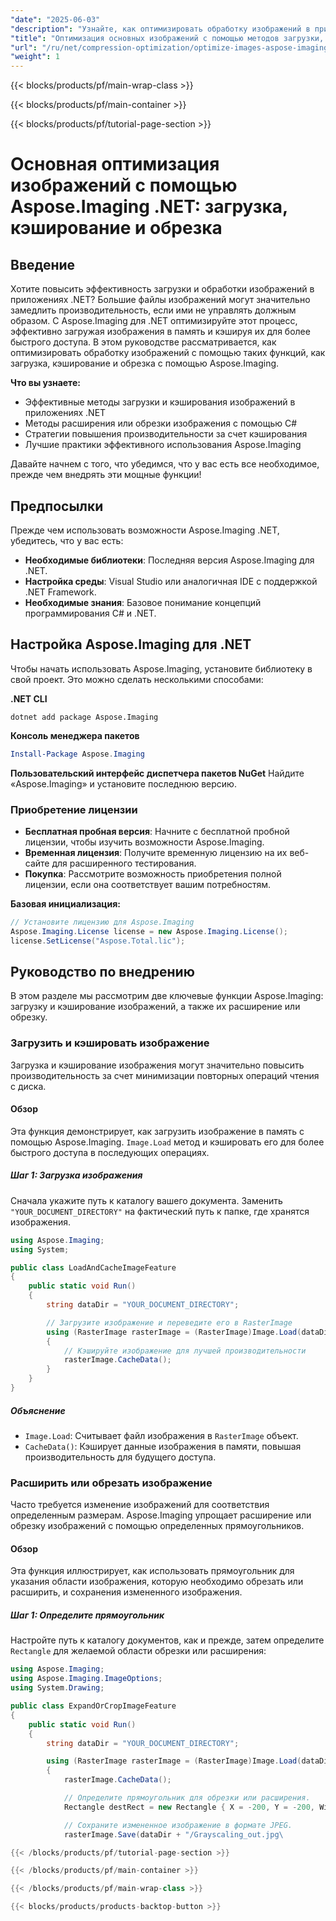 ```yaml
---
"date": "2025-06-03"
"description": "Узнайте, как оптимизировать обработку изображений в приложениях .NET с помощью Aspose.Imaging. Откройте для себя эффективные методы загрузки, кэширования и обрезки для лучшей производительности."
"title": "Оптимизация основных изображений с помощью методов загрузки, кэширования и обрезки Aspose.Imaging .NET"
"url": "/ru/net/compression-optimization/optimize-images-aspose-imaging-net/"
"weight": 1
---
```


{{< blocks/products/pf/main-wrap-class >}}

{{< blocks/products/pf/main-container >}}

{{< blocks/products/pf/tutorial-page-section >}}
# Основная оптимизация изображений с помощью Aspose.Imaging .NET: загрузка, кэширование и обрезка

## Введение

Хотите повысить эффективность загрузки и обработки изображений в приложениях .NET? Большие файлы изображений могут значительно замедлить производительность, если ими не управлять должным образом. С Aspose.Imaging для .NET оптимизируйте этот процесс, эффективно загружая изображения в память и кэшируя их для более быстрого доступа. В этом руководстве рассматривается, как оптимизировать обработку изображений с помощью таких функций, как загрузка, кэширование и обрезка с помощью Aspose.Imaging.

**Что вы узнаете:**
- Эффективные методы загрузки и кэширования изображений в приложениях .NET
- Методы расширения или обрезки изображения с помощью C#
- Стратегии повышения производительности за счет кэширования
- Лучшие практики эффективного использования Aspose.Imaging

Давайте начнем с того, что убедимся, что у вас есть все необходимое, прежде чем внедрять эти мощные функции!

## Предпосылки

Прежде чем использовать возможности Aspose.Imaging .NET, убедитесь, что у вас есть:
- **Необходимые библиотеки**: Последняя версия Aspose.Imaging для .NET.
- **Настройка среды**: Visual Studio или аналогичная IDE с поддержкой .NET Framework.
- **Необходимые знания**: Базовое понимание концепций программирования C# и .NET.

## Настройка Aspose.Imaging для .NET

Чтобы начать использовать Aspose.Imaging, установите библиотеку в свой проект. Это можно сделать несколькими способами:

**.NET CLI**
```shell
dotnet add package Aspose.Imaging
```

**Консоль менеджера пакетов**
```powershell
Install-Package Aspose.Imaging
```

**Пользовательский интерфейс диспетчера пакетов NuGet**
Найдите «Aspose.Imaging» и установите последнюю версию.

### Приобретение лицензии
- **Бесплатная пробная версия**: Начните с бесплатной пробной лицензии, чтобы изучить возможности Aspose.Imaging.
- **Временная лицензия**: Получите временную лицензию на их веб-сайте для расширенного тестирования.
- **Покупка**: Рассмотрите возможность приобретения полной лицензии, если она соответствует вашим потребностям.

**Базовая инициализация:**
```csharp
// Установите лицензию для Aspose.Imaging
Aspose.Imaging.License license = new Aspose.Imaging.License();
license.SetLicense("Aspose.Total.lic");
```

## Руководство по внедрению

В этом разделе мы рассмотрим две ключевые функции Aspose.Imaging: загрузку и кэширование изображений, а также их расширение или обрезку.

### Загрузить и кэшировать изображение

Загрузка и кэширование изображения могут значительно повысить производительность за счет минимизации повторных операций чтения с диска.

#### Обзор
Эта функция демонстрирует, как загрузить изображение в память с помощью Aspose.Imaging. `Image.Load` метод и кэшировать его для более быстрого доступа в последующих операциях.

##### Шаг 1: Загрузка изображения
Сначала укажите путь к каталогу вашего документа. Заменить `"YOUR_DOCUMENT_DIRECTORY"` на фактический путь к папке, где хранятся изображения.
```csharp
using Aspose.Imaging;
using System;

public class LoadAndCacheImageFeature
{
    public static void Run()
    {
        string dataDir = "YOUR_DOCUMENT_DIRECTORY";

        // Загрузите изображение и переведите его в RasterImage
        using (RasterImage rasterImage = (RasterImage)Image.Load(dataDir + "/aspose-logo.jpg"))
        {
            // Кэшируйте изображение для лучшей производительности
            rasterImage.CacheData();
        }
    }
}
```
##### Объяснение
- `Image.Load`: Считывает файл изображения в `RasterImage` объект.
- `CacheData()`: Кэширует данные изображения в памяти, повышая производительность для будущего доступа.

### Расширить или обрезать изображение
Часто требуется изменение изображений для соответствия определенным размерам. Aspose.Imaging упрощает расширение или обрезку изображений с помощью определенных прямоугольников.

#### Обзор
Эта функция иллюстрирует, как использовать прямоугольник для указания области изображения, которую необходимо обрезать или расширить, и сохранения измененного изображения.

##### Шаг 1: Определите прямоугольник
Настройте путь к каталогу документов, как и прежде, затем определите `Rectangle` для желаемой области обрезки или расширения:
```csharp
using Aspose.Imaging;
using Aspose.Imaging.ImageOptions;
using System.Drawing;

public class ExpandOrCropImageFeature
{
    public static void Run()
    {
        string dataDir = "YOUR_DOCUMENT_DIRECTORY";

        using (RasterImage rasterImage = (RasterImage)Image.Load(dataDir + "/aspose-logo.jpg"))
        {
            rasterImage.CacheData();

            // Определите прямоугольник для обрезки или расширения.
            Rectangle destRect = new Rectangle { X = -200, Y = -200, Width = 300, Height = 300 };

            // Сохраните измененное изображение в формате JPEG.
            rasterImage.Save(dataDir + "/Grayscaling_out.jpg\

{{< /blocks/products/pf/tutorial-page-section >}}

{{< /blocks/products/pf/main-container >}}

{{< /blocks/products/pf/main-wrap-class >}}

{{< blocks/products/products-backtop-button >}}